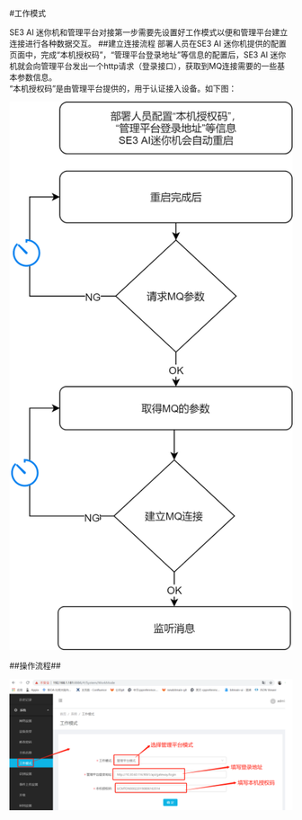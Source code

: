 #工作模式

SE3 AI 迷你机和管理平台对接第一步需要先设置好工作模式以便和管理平台建立连接进行各种数据交互。 
##建立连接流程
部署人员在SE3 AI 迷你机提供的配置页面中，完成“本机授权码”，“管理平台登录地址”等信息的配置后，SE3 AI 迷你机就会向管理平台发出一个http请求（登录接口），获取到MQ连接需要的一些基本参数信息。  
“本机授权码”是由管理平台提供的，用于认证接入设备。如下图：

![](../../../../../../imgs/MQ-jiang-li-jian-jie.png)

##操作流程##

![](../../../../../../imgs/jiaohu-gong-zuo-mo-shi.png)